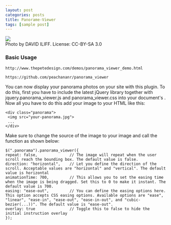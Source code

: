 ```yaml
---
layout: post
categories: posts
title: Panorame-Viewer
tags: [sample post]
---
```


<script>
// Use $(window).load() on live site instead of document ready. This is for the purpose of running locally only
  $(document).ready(function(){
  $(".panorama").panorama_viewer({
    repeat: true
  });
	});
	
</script>


<div class="panorama">
<img src="{{site.url}}/images/panorama/demo_photo.jpg">
	<div class="credit">
	 Photo by DAVID ILIFF. License: CC-BY-SA 3.0
	</div>
</div>

<div style="clear:both"></div>


### Basic Usage

```
http://www.thepetedesign.com/demos/panorama_viewer_demo.html

https://github.com/peachananr/panorama_viewer
```

You can now display your panorama photos on your site with this plugin. To do this, first you have to include the latest jQuery library together with jquery.panorama_viewer.js and panorama_viewer.css into your document's <head>. Now all you have to do this add your image to your HTML like this:

```
<div class="panorama">
 <img src="your-panorama.jpg">
 ...
</div>
```
Make sure to change the source of the image to your image and call the function as shown below:


```
$(".panorama").panorama_viewer({
repeat: false,              // The image will repeat when the user scroll reach the bounding box. The default value is false.
direction: "horizontal",    // Let you define the direction of the scroll. Acceptable values are "horizontal" and "vertical". The default value is horizontal
animationTime: 700,         // This allows you to set the easing time when the image is being dragged. Set this to 0 to make it instant. The default value is 700.
easing: "ease-out",         // You can define the easing options here. This option accepts CSS easing options. Available options are "ease", "linear", "ease-in", "ease-out", "ease-in-out", and "cubic-bezier(...))". The default value is "ease-out".
overlay: true               // Toggle this to false to hide the initial instruction overlay
});
```
